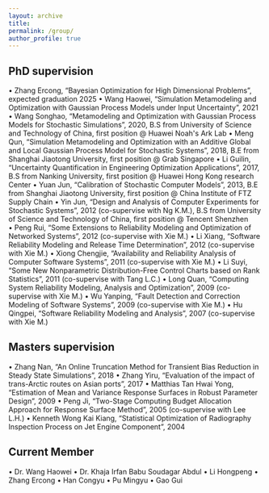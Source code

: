 ```yaml
---
layout: archive
title: 
permalink: /group/
author_profile: true
---
```




## PhD supervision
•	Zhang Ercong, “Bayesian Optimization for High Dimensional Problems”, expected graduation 2025 
•	Wang Haowei, “Simulation Metamodeling and Optimization with Gaussian Process Models under Input Uncertainty”, 2021
•	Wang Songhao, “Metamodeling and Optimization with Gaussian Process Models for Stochastic Simulations”, 2020, B.S from University of Science and Technology of China, first position @ Huawei Noah's Ark Lab
•	Meng Qun, “Simulation Metamodeling and Optimization with an Additive Global and Local Gaussian Process Model for Stochastic Systems”, 2018, B.E from Shanghai Jiaotong University, first position @ Grab Singapore
•	Li Guilin, “Uncertainty Quantification in Engineering Optimization Applications”, 2017, B.S from Nanking University, first position @ Huawei Hong Kong research Center
•	Yuan Jun, “Calibration of Stochastic Computer Models”, 2013, B.E from Shanghai Jiaotong University, first position @ China Institute of FTZ Supply Chain
•	Yin Jun, “Design and Analysis of Computer Experiments for Stochastic Systems”, 2012 (co-supervise with Ng K.M.), B.S from University of Science and Technology of China, first position @ Tencent Shenzhen<br>
•	Peng Rui, “Some Extensions to Reliability Modeling and Optimization of Networked Systems”, 2012 (co-supervise with Xie M.)
•	Li Xiang, “Software Reliability Modeling and Release Time Determination”, 2012 (co-supervise with Xie M.)
•	Xiong Chengjie, “Availability and Reliability Analysis of Computer Software Systems”, 2011 (co-supervise with Xie M.)
•	Li Suyi, “Some New Nonparametric Distribution-Free Control Charts based on Rank Statistics”, 2011 (co-supervise with Tang L.C.)
•	Long Quan, “Computing System Reliability Modeling, Analysis and Optimization”, 2009 (co-supervise with Xie M.)
•	Wu Yanping, “Fault Detection and Correction Modeling of Software Systems”, 2009 (co-supervise with Xie M.)
•	Hu Qingpei, “Software Reliability Modeling and Analysis”, 2007 (co-supervise with Xie M.)

## Masters supervision
•	Zhang Nan, “An Online Truncation Method for Transient Bias Reduction in Steady State Simulations”, 2018
•	Zhang Yiru, “Evaluation of the impact of trans-Arctic routes on Asian ports”, 2017
•	Matthias Tan Hwai Yong, “Estimation of Mean and Variance Response Surfaces in Robust Parameter Design”, 2009
•	Peng Ji, “Two-Stage Computing Budget Allocation Approach for Response Surface Method”, 2005 (co-supervise with Lee L.H.)
•	Kenneth Wong Kai Kiang, “Statistical Optimization of Radiography Inspection Process on Jet Engine Component”, 2004


## Current Member
•	Dr. Wang Haowei
•	Dr. Khaja Irfan Babu Soudagar Abdul
•	Li Hongpeng
•	Zhang Ercong
•	Han Congyu
•	Pu Mingyu
•	Gao Gui


